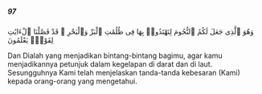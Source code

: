 ##### 97

<span class="ayah">وَهُوَ ٱلَّذِى جَعَلَ لَكُمُ ٱلنُّجُومَ لِتَهْتَدُوا۟ بِهَا فِى ظُلُمَٰتِ ٱلْبَرِّ وَٱلْبَحْرِ ۗ قَدْ فَصَّلْنَا ٱلْءَايَٰتِ لِقَوْمٍۢ يَعْلَمُونَ</span>

<span class="ayah_translation">Dan Dialah yang menjadikan bintang-bintang bagimu, agar kamu menjadikannya petunjuk dalam kegelapan di darat dan di laut. Sesungguhnya Kami telah menjelaskan tanda-tanda kebesaran (Kami) kepada orang-orang yang mengetahui.</span>
